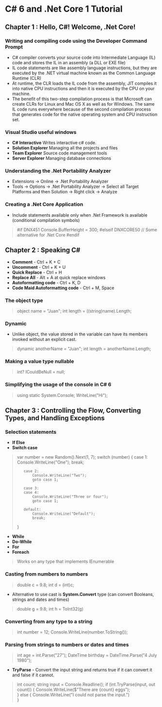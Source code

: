 # C# 6 and .Net Core 1 Tutorial

## Chapter 1 : Hello, C#! Welcome, .Net Core!
### Writing and compiling code using the Developer Command Prompt
- C# compiler converts your source code into Intermediate Language (IL) code and stores the IL in an assembly (a DLL or EXE file)
- IL code statements are like assembly language instructions, but they are executed by the .NET virtual machine known as the Common Language Runtime (CLR)
- At runtime, the CLR loads the IL code from the assembly, JIT compiles it into native CPU instructions and then it is executed by the CPU on your machine.
- The benefit of this two-step compilation process is that Microsoft can create CLRs for Linux and Mac OS X as well as for Windows. The same IL code runs everywhere because of the second compilation process that generates code for the native operating system and CPU instruction set.

### Visual Studio useful windows
- **C# Interactive** Writes interactive c# code.
- **Solution Explorer** Managing all the projects and files
- **Team Explorer** Source code management tools
- **Server Explorer** Managing database connections

### Understanding the .Net Portability Analyzer
- Extensions -> Online -> .Net Portability Analyzer
- Tools -> Options -> .Net Portability Analyzer -> Select all Target Platforms and then Solution -> Right click -> Analyze

### Creating a .Net Core Application
- Include statements available only when .Net Framework is available (conditional compilation symbols)
> #if DNX451
>   Console.BufferHeight = 300;
> #elseif DNXCORE50
>   // Some alternative for .Net Core
> #endif

## Chapter 2 : Speaking C#
- **Comment** - Ctrl + K + C
- **Uncomment** - Ctrl + K + U
- **Quick Replace** - Ctrl + H
- **Replace All** - Alt + A at quick replace windows
- **Autoformatting code** - Ctrl + K, D
- **Code Maid Autoformatting code** - Ctrl + M, Space

### The object type
> object name = "Juan";
> int length = ((string)name).Length;

### Dynamic
- Unlike object, the value stored in the variable can have its members invoked without an explicit cast.
> dynamic anotherName = "Juan";
> int length = anotherName.Length;

### Making a value type nullable
> int? ICouldBeNull = null;

### Simplifying the usage of the console in C# 6
> using static System.Console;
> WriteLine("Hi");

## Chapter 3 : Controlling the Flow, Converting Types, and Handling Exceptions
### Selection statements
- **If Else**
- **Switch case**
>    var number = new Random().Next(1, 7);
>    switch (number)
>    {
>        case 1:
>            Console.WriteLine("One");
>            break;
>
>        case 2:
>            Console.WriteLine("Two");
>            goto case 1;
>
>        case 3:
>        case 4:
>            Console.WriteLine("Three or four");
>            goto case 1;
>
>        default:
>            Console.WriteLine("Default");
>            break;
>    }
- **While**
- **Do-While**
- **For**
- **Foreach**
> Works on any type that implements IEnumerable

### Casting from numbers to numbers
> double c = 9.8;
> int d = (int)c;

- Alternative to use cast is **System.Convert** type (can convert Booleans, strings and dates and times)
> double g = 9.8;
> int h = ToInt32(g)

### Converting from any type to a string
> int number = 12;
> Console.WriteLine(number.ToString());

### Parsing from strings to numbers or dates and times
> int age = int.Parse("27");
> DateTime birthday = DateTime.Parse("4 July 1980");

- **TryParse** - Convert the input string and returns true if it can convert it and false if it cannot.
> int count;
> string input = Console.Readline();
> if (int.TryParse(input, out count))
> {
>   Console.WriteLine($"There are {count} eggs");     
> }
> else
> {
>   Console.WriteLine("I could not parse the input.")   
> }